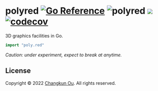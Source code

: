 # polyred [![Go Reference](https://pkg.go.dev/badge/github.com/changkun/polyred.svg)](https://pkg.go.dev/poly.red) ![polyred](https://github.com/changkun/polyred/workflows/polyred/badge.svg?branch=master) ![](https://changkun.de/urlstat?mode=github&repo=changkun/polyred) [![codecov](https://codecov.io/gh/changkun/polyred/branch/master/graph/badge.svg?token=PSCJA90S57)](https://codecov.io/gh/changkun/polyred)

3D graphics facilities in Go.

```go
import "poly.red"
```

_Caution: under experiment, expect to break at anytime._

## License

Copyright &copy; 2022 [Changkun Ou](https://changkun.de). All rights reserved.